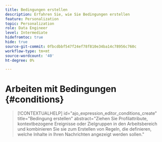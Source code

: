 ```yaml
---
title: Bedingungen erstellen
description: Erfahren Sie, wie Sie Bedingungen erstellen
feature: Personalization
topic: Personalization
role: Data Engineer
level: Intermediate
hidefromtoc: true
hide: true
source-git-commit: 0fbcdbbf547f24ef78f810e34ba14c78956c760c
workflow-type: tm+mt
source-wordcount: '40'
ht-degree: 0%

---
```



# Arbeiten mit Bedingungen {#conditions}

>[!CONTEXTUALHELP]
>id="ajo_expression_editor_conditions_create"
>title="Bedingung erstellen"
>abstract="Ziehen Sie Profilattribute, kontextbezogene Ereignisse oder Zielgruppen in den Arbeitsbereich und kombinieren Sie sie zum Erstellen von Regeln, die definieren, welche Inhalte in Ihren Nachrichten angezeigt werden sollen."
